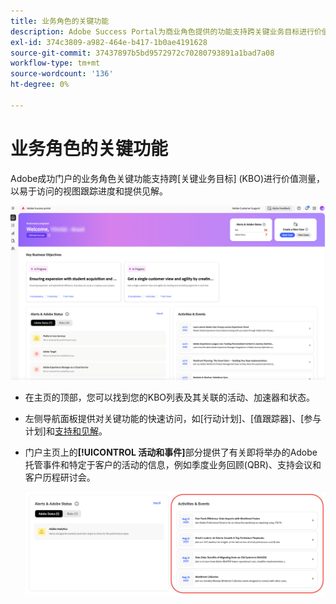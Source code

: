```yaml
---
title: 业务角色的关键功能
description: Adobe Success Portal为商业角色提供的功能支持跨关键业务目标进行价值衡量，跟踪进度并以易于访问的视图提供见解。
exl-id: 374c3809-a982-464e-b417-1b0ae4191628
source-git-commit: 37437897b5bd9572972c70280793891a1bad7a08
workflow-type: tm+mt
source-wordcount: '136'
ht-degree: 0%

---
```


# 业务角色的关键功能

Adobe成功门户的业务角色关键功能支持跨[关键业务目标] (KBO)进行价值测量，以易于访问的视图跟踪进度和提供见解。

![adobe-success-portal-for-business-persona-overview](/help/adobe-success-portal/assets/overview-and-business-persona-overview.png)

* 在主页的顶部，您可以找到您的KBO列表及其关联的活动、加速器和状态。
* 左侧导航面板提供对关键功能的快速访问，如[行动计划]、[值跟踪器]、[参与计划]和[支持和见解](/help/adobe-success-portal/technical-persona/support-and-insights/support-and-insights-overview.md)。
* 门户主页上的&#x200B;**[!UICONTROL 活动和事件]**&#x200B;部分提供了有关即将举办的Adobe托管事件和特定于客户的活动的信息，例如季度业务回顾(QBR)、支持会议和客户历程研讨会。

  ![活动和事件](/help/adobe-success-portal/assets/activities-and-events.png)
